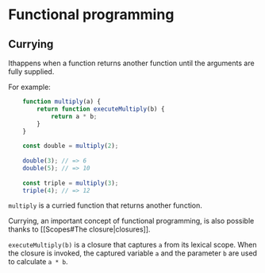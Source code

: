 # Functional programming

## Currying 
Ithappens when a function returns another function until the arguments are fully supplied.

For example:
```js
	function multiply(a) {
		return function executeMultiply(b) {
			return a * b;
		}
	}
	
	const double = multiply(2);
	
	double(3); // => 6
	double(5); // => 10
	
	const triple = multiply(3);
	triple(4); // => 12
```

`multiply` is a curried function that returns another function.

Currying, an important concept of functional programming, is also possible thanks to [[Scopes#The closure|closures]].

`executeMultiply(b)` is a closure that captures `a` from its lexical scope. When the closure is invoked, the captured variable `a` and the parameter `b` are used to calculate `a * b`.